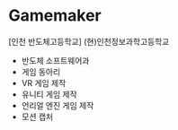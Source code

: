 # Gamemaker
[인천 반도체고등학교] (현)인천정보과학고등학교
 - 반도체 소프트웨어과
 - 게임 동아리
 - VR 게임 제작
 - 유니티 게임 제작
 - 언리얼 엔진 게임 제작
 - 모션 캡처
